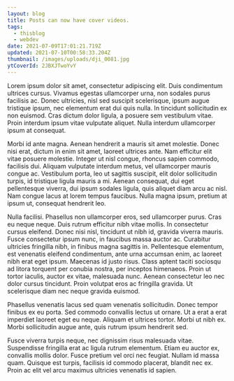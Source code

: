 ```yaml
---
layout: blog
title: Posts can now have cover videos.
tags:
  - thisblog
  - webdev
date: 2021-07-09T17:01:21.719Z
updated: 2021-07-10T00:58:33.204Z
thumbnail: /images/uploads/dji_0081.jpg
ytCoverId: 2JBXJTwoYvY
---
```

Lorem ipsum dolor sit amet, consectetur adipiscing elit. Duis condimentum ultrices cursus. Vivamus egestas ullamcorper urna, non sodales purus facilisis ac. Donec ultricies, nisl sed suscipit scelerisque, ipsum augue tristique ipsum, nec elementum erat dui quis nulla. In tincidunt sollicitudin ex non euismod. Cras dictum dolor ligula, a posuere sem vestibulum vitae. Proin interdum ipsum vitae vulputate aliquet. Nulla interdum ullamcorper ipsum at consequat.

Morbi id ante magna. Aenean hendrerit a mauris sit amet molestie. Donec nisi erat, dictum in enim sit amet, laoreet ultrices ante. Nam efficitur elit vitae posuere molestie. Integer ut nisl congue, rhoncus sapien commodo, facilisis dui. Aliquam vulputate interdum metus, vel ullamcorper mauris congue ac. Vestibulum porta, leo ut sagittis suscipit, elit dolor sollicitudin turpis, id tristique ligula mauris a mi. Aenean consequat, dui eget pellentesque viverra, dui ipsum sodales ligula, quis aliquet diam arcu ac nisl. Nam congue lacus at lorem tempus faucibus. Nulla magna ipsum, pretium at ipsum ut, consequat hendrerit leo.

Nulla facilisi. Phasellus non ullamcorper eros, sed ullamcorper purus. Cras eu neque neque. Duis rutrum efficitur nibh vitae mollis. In consectetur cursus eleifend. Donec nisi nisl, tincidunt ut nibh id, gravida viverra mauris. Fusce consectetur ipsum nunc, in faucibus massa auctor ac. Curabitur ultricies fringilla nibh, in finibus magna sagittis in. Pellentesque elementum, est venenatis eleifend condimentum, ante urna accumsan enim, ac laoreet nibh erat eget ipsum. Maecenas id justo risus. Class aptent taciti sociosqu ad litora torquent per conubia nostra, per inceptos himenaeos. Proin ut tortor iaculis, auctor ex vitae, malesuada nunc. Aenean consectetur leo nec dolor cursus tincidunt. Proin volutpat eros ac fringilla gravida. Ut scelerisque diam nec neque gravida euismod.

Phasellus venenatis lacus sed quam venenatis sollicitudin. Donec tempor finibus ex eu porta. Sed commodo convallis lectus ut ornare. Ut a erat a erat imperdiet laoreet eget eu neque. Aliquam et ultrices tortor. Morbi ut nibh ex. Morbi sollicitudin augue ante, quis rutrum ipsum hendrerit sed.

Fusce viverra turpis neque, nec dignissim risus malesuada vitae. Suspendisse fringilla erat ac ligula rutrum elementum. Etiam eu auctor ex, convallis mollis dolor. Fusce pretium vel orci nec feugiat. Nullam id massa quam. Quisque est turpis, facilisis id commodo placerat, blandit nec ex. Proin ac elit vel arcu maximus ultricies venenatis id sapien.